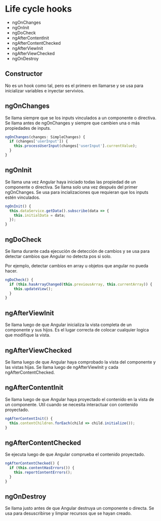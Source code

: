 # Life cycle hooks

- ngOnChanges
- ngOnInit
- ngDoCheck
- ngAfterContentInit
- ngAfterContentChecked
- ngAfterViewInit
- ngAfterViewChecked
- ngOnDestroy

## Constructor
No es un hook como tal, pero es el primero en llamarse y se usa para inicializar variables e inyectar servivios.

## ngOnChanges
Se llama siempre que se los inputs vinculados a un componente o directiva. Se llama antes de ngOnChanges y siempre que cambien una o más propiedades de inputs.

```js
ngOnChanges(changes: SimpleChanges) {
  if (changes['userInput']) {
    this.processUserInput(changes['userInput'].currentValue);
  }
}
```

## ngOnInit
Se llama una vez Angular haya iniciado todas las propiedad de un componente o directiva. Se llama solo una vez después del primer ngOnChanges. Se usa para incializaciones que requieran que los inputs estén vinculados.

```js
ngOnInit() {
  this.dataService.getData().subscribe(data => {
    this.initialData = data;
  });
}
```

## ngDoCheck
Se llama durante cada ejecución de detección de cambios y se usa para detectar cambios que Angular no detecta pos si solo.

Por ejemplo, detectar cambios en array u objetos que angular no pueda hacer.

```js
ngDoCheck() {
  if (this.hasArrayChanged(this.previousArray, this.currentArray)) {
    this.updateView();
  }
}
```

## ngAfterViewInit
Se llama luego de que Angular inicializa la vista completa de un componente y sus hijos. Es el lugar correcta de colocar cualquier logica que modifique la vista.


## ngAfterViewChecked
Se llama luego de que Angular haya comprobado la vista del componente y las vistas hijas. Se llama luego de ngAfterViewInit y cada ngAfterContentChecked.

## ngAfterContentInit
Se llama luego de que Angular haya proyectado el contenido en la vista de un componente. Util cuando se necesita interactuar con contenido proyectado.

```js
ngAfterContentInit() {
  this.contentChildren.forEach(child => child.initialize());
}
```

## ngAfterContentChecked
Se ejecuta luego de que Angular comprueba el contenido proyectado.

```js
ngAfterContentChecked() {
  if (this.contentHasErrors()) {
    this.reportContentErrors();
  }
}
```

## ngOnDestroy
Se llama justo antes de que Angular destruya un componente o directa. Se usa para desuscribirse y limpiar recursos que se hayan creado.
